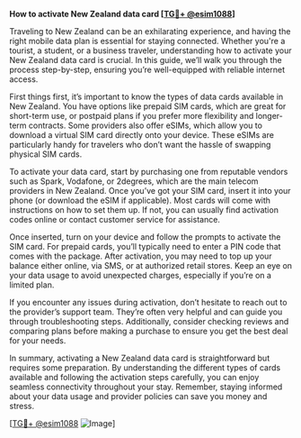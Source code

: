 **How to activate New Zealand data card [[TG💪+ @esim1088](https://t.me/s/esim1088)]**

Traveling to New Zealand can be an exhilarating experience, and having the right mobile data plan is essential for staying connected. Whether you're a tourist, a student, or a business traveler, understanding how to activate your New Zealand data card is crucial. In this guide, we’ll walk you through the process step-by-step, ensuring you’re well-equipped with reliable internet access.

First things first, it’s important to know the types of data cards available in New Zealand. You have options like prepaid SIM cards, which are great for short-term use, or postpaid plans if you prefer more flexibility and longer-term contracts. Some providers also offer eSIMs, which allow you to download a virtual SIM card directly onto your device. These eSIMs are particularly handy for travelers who don’t want the hassle of swapping physical SIM cards.

To activate your data card, start by purchasing one from reputable vendors such as Spark, Vodafone, or 2degrees, which are the main telecom providers in New Zealand. Once you’ve got your SIM card, insert it into your phone (or download the eSIM if applicable). Most cards will come with instructions on how to set them up. If not, you can usually find activation codes online or contact customer service for assistance.

Once inserted, turn on your device and follow the prompts to activate the SIM card. For prepaid cards, you’ll typically need to enter a PIN code that comes with the package. After activation, you may need to top up your balance either online, via SMS, or at authorized retail stores. Keep an eye on your data usage to avoid unexpected charges, especially if you’re on a limited plan.

If you encounter any issues during activation, don’t hesitate to reach out to the provider’s support team. They’re often very helpful and can guide you through troubleshooting steps. Additionally, consider checking reviews and comparing plans before making a purchase to ensure you get the best deal for your needs.

In summary, activating a New Zealand data card is straightforward but requires some preparation. By understanding the different types of cards available and following the activation steps carefully, you can enjoy seamless connectivity throughout your stay. Remember, staying informed about your data usage and provider policies can save you money and stress.

[[TG💪+ @esim1088](https://t.me/s/esim1088) ![Image](https://i.postimg.cc/Y0z9fWf4/image.png)]
